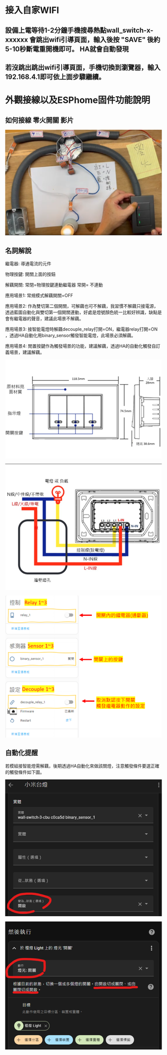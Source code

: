 # 接入自家WIFI

## 設備上電等待1-2分鐘手機搜尋熱點wall_switch-x-xxxxxx 會跳出wifi引導頁面，輸入後按 "SAVE" 後約5-10秒斷電重開機即可。 HA就會自動發現 
## 若沒跳出跳出wifi引導頁面，手機切換到瀏覽器，輸入192.168.4.1即可依上面步驟繼續。

# 外觀接線以及ESPhome固件功能說明 

## 如何接線 零火開關 影片
[![Watch the video](/wall_switch/image/161206.png)](https://youtu.be/nIwzP0SKw_I?si=lUK7gXcIuBD8snV8)


## 名詞解說

繼電器: 導通電流的元件

物理按鍵: 開關上面的按鈕

解藕開關: 常閉=物理按鍵連動繼電器  常開= 不連動

應用場景1: 常規模式解藕開關=OFF

應用場景2: 作為雙切第二個開關，可解藕也可不解藕，我習慣不解藕只接電源，透過藍圖自動化與雙切第一個開關連動，好處是燈號顏色統一比較好辨識，缺點是會有繼電器的聲音，建議此場景不解藕。

應用場景3: 接智能電燈時解藕decouple_relay打開=ON，繼電器relay打開=ON ，透過HA自動化用binary_sensor觸發智能電燈，此場景必須解藕。

應用場景4: 閒置按鍵作為觸發場景的功能，建議解藕，透過HA的自動化觸發自訂義場景，建議解藕。 


![Mosquitto_broker](/wall_switch/image/161734.jpg)

![Mosquitto_broker](/wall_switch/image/165741.jpg)

![Mosquitto_broker](/wall_switch/image/121825.png)

## 自動化提醒

若模組接智能燈需解藕，後期透過HA自動化來做該關燈，注意觸發條件要選正確的觸發條件如下圖。

![Mosquitto_broker](/module_switch/image/213942.png)

![Mosquitto_broker](/module_switch/image/214028.png)

